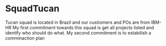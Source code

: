 # SquadTucan
Tucan squad is located in Brazil and our custiomers and POs are from IBM-HR
My first commitment towards this squad is get all projects listed and identify who should do what.
My second commitment is to estabilish a comminaction plan

